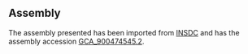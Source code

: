 
Assembly
--------

The assembly presented has been imported from 
[INSDC](http://www.insdc.org) and has the assembly accession
[GCA\_900474545.2](http://www.ebi.ac.uk/ena/data/view/GCA_900474545.2).

